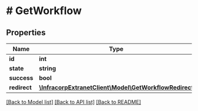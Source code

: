 # # GetWorkflow

## Properties

Name | Type | Description | Notes
------------ | ------------- | ------------- | -------------
**id** | **int** |  | [optional]
**state** | **string** |  | [optional]
**success** | **bool** |  | [optional]
**redirect** | [**\InfracorpExtranetClient\Model\GetWorkflowRedirect**](GetWorkflowRedirect.md) |  | [optional]

[[Back to Model list]](../../README.md#models) [[Back to API list]](../../README.md#endpoints) [[Back to README]](../../README.md)
